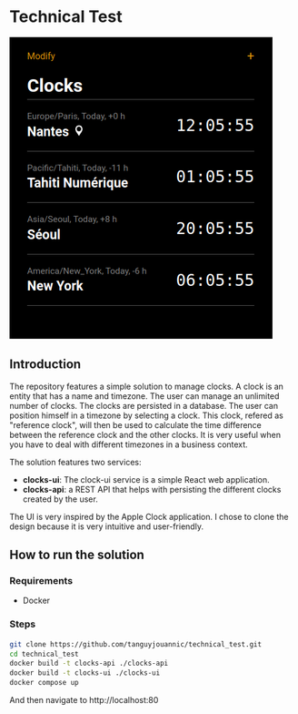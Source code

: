 # Technical Test

![Overview](docs/overview.png)

## Introduction

The repository features a simple solution to manage clocks. A clock is an entity that has a name and timezone. The user can manage an unlimited number of clocks. 
The clocks are persisted in a database.
The user can position himself in a timezone by selecting a clock.
This clock, refered as "reference clock", will then be used to calculate the time difference between the reference clock and the other clocks.
It is very useful when you have to deal with different timezones in a business context.

The solution features two services: 
- **clocks-ui**: The clock-ui service is a simple React web application.
- **clocks-api**: a REST API that helps with persisting the different clocks created by the user.

The UI is very inspired by the Apple Clock application. I chose to clone the design because it is very intuitive and user-friendly.

## How to run the solution

### Requirements

- Docker

### Steps

```bash
git clone https://github.com/tanguyjouannic/technical_test.git
cd technical_test
docker build -t clocks-api ./clocks-api
docker build -t clocks-ui ./clocks-ui
docker compose up
```

And then navigate to http://localhost:80